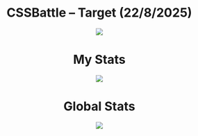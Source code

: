 <h1 align="center">CSSBattle – Target (22/8/2025)</h1>

<p align="center">
  <img src="https://firebasestorage.googleapis.com/v0/b/cssbattleapp.appspot.com/o/user%2Fe6YbeBahWNPT7VpE2rE2p85byxa2%2Ftargets%2Ftarget_SD6L06u@2x.png?alt=media">
</p>

<h1 align="center">My Stats</h1>

<p align="center">
  <img src="https://github.com/user-attachments/assets/1c29344a-79fc-46ca-809f-69a054beafff">
</p>

<h1 align="center">Global Stats</h1>

<p align="center">
  <img src="https://github.com/user-attachments/assets/c290458c-d141-4627-923d-d86289da787a">
</p>
